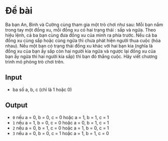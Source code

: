 # Đề bài

Ba bạn An, Bình và Cường cùng tham gia một trò chơi như sau: Mỗi bạn nắm trong tay một đồng xu,
mỗi đồng xu có hai trạng thái : sấp và ngửa. Theo hiệu lệnh, cả ba bạn cùng đưa đồng xu của mình ra phía trước.
Nếu cả ba đồng xu cùng sấp hoặc cùng ngửa thì chưa phát hiện người thua cuộc (hòa nhau).
Nếu một bạn có trạng thái đồng xu khác với hai bạn kia
(nghĩa là đồng xu của bạn ấy sấp còn hai người kia ngửa và ngược lại đồng xu của bạn ấy ngửa thì hai người kia sấp)
thì bạn đó thắng cuộc.
Hãy viết chương trình mô phỏng trò chơi trên.

## Input

- ba số a, b, c (chỉ là 1 hoặc 0)

## Output

- `0` nếu a = 0, b = 0, c = 0 hoặc a = 1, b = 1, c = 1
- `1` nếu a = 1, b = 0, c = 0 hoặc a = 0, b = 1, c = 1
- `2` nếu a = 0, b = 1, c = 0 hoặc a = 1, b = 0, c = 1
- `3` nếu a = 0, b = 0, c = 1 hoặc a = 1, b = 1, c = 0
